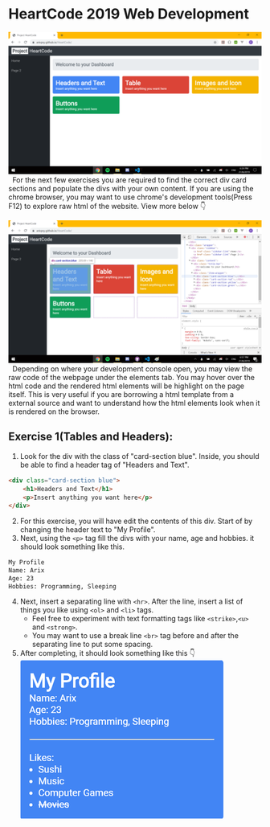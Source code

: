 # HeartCode 2019 Web Development
 
![alt text](https://raw.githubusercontent.com/arixpsy/HeartCode/master/README/Template.png)
&nbsp;
For the next few exercises you are required to find the correct div card sections and populate the divs with your own content. If you are using the chrome browser, you may want to use chrome's development tools(Press F12) to explore raw html of the website. View more below :point_down:

![alt text](https://raw.githubusercontent.com/arixpsy/HeartCode/master/README/DevTools.png)
&nbsp;
Depending on where your development console open, you may view the raw code of the webpage under the elements tab. You may hover over the html code and the rendered html elements will be highlight on the page itself. This is very useful if you are borrowing a html template from a external source and want to understand how the html elements look when it is rendered on the browser.

## Exercise 1(Tables and Headers):
1. Look for the div with the class of "card-section blue". Inside, you should be able to find a header tag of "Headers and Text".
```html
<div class="card-section blue">
    <h1>Headers and Text</h1>
    <p>Insert anything you want here</p>
</div>
```
2. For this exercise, you will have edit the contents of this div. Start of by changing the header text to "My Profile".
&nbsp;
3. Next, using the ```<p>``` tag fill the divs with your name, age and hobbies. it should look something like this.
```
My Profile
Name: Arix
Age: 23
Hobbies: Programming, Sleeping
```
4. Next, insert a separating line with ```<hr>```. After the line, insert a list of things you like using ```<ol>``` and ```<li>``` tags.
    * Feel free to experiment with text formatting tags like ```<strike>```,```<u>``` and ```<strong>```.
    * You may want to use a break line ```<br>``` tag before and after the separating line to put some spacing.
&nbsp;
5. After completing, it should look something like this :point_down:
&nbsp;
![alt text](https://raw.githubusercontent.com/arixpsy/HeartCode/master/README/Exercise1.png)
